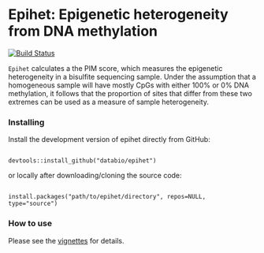 # Epihet: Epigenetic heterogeneity from DNA methylation
[![Build Status](https://travis-ci.org/databio/RPIM.svg?branch=master)](https://travis-ci.org/databio/RPIM)

`Epihet` calculates a the PIM score, which measures the epigenetic heterogeneity in a bisulfite sequencing sample. Under the assumption that a homogeneous sample will have mostly CpGs with either 100% or 0% DNA methylation, it follows that the proportion of sites that differ from these two extremes can be used as a measure of sample heterogeneity.



### Installing

Install the development version of epihet directly from GitHub:

```{r}

devtools::install_github("databio/epihet")

```



or locally after downloading/cloning the source code:

```{r}

install.packages("path/to/epihet/directory", repos=NULL, type="source")

```

### How to use

Please see the [vignettes](/vignettes) for details.
